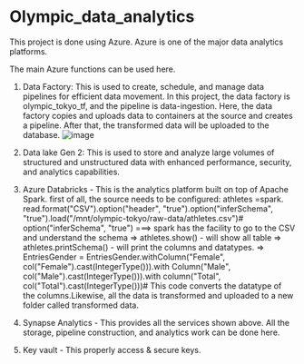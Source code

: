 # Olympic_data_analytics

This project is done using Azure. Azure is one of the major data analytics platforms.

The main Azure functions can be used here.

1) Data Factory: This is used to create, schedule, and manage data pipelines for efficient data movement. In this project, the data factory is olympic_tokyo_tf, and the pipeline is data-ingestion. Here, the data factory copies and uploads data to containers at the source and creates a pipeline. After that, the transformed data will be uploaded to the database.
                        ![image](https://github.com/priyanthan07/Olympic_data_analytics/assets/129021635/dba8d39d-bb1f-4869-918c-32efd54ad0fd)

   
2) Data lake Gen 2:  This is used to store and analyze large volumes of structured and unstructured data with enhanced performance, security, and analytics capabilities. 
3) Azure Databricks  -  This is the analytics platform built on top of Apache Spark. first of all, the source needs to be configured: athletes =spark. read.format("CSV").option("header", "true").option("inferSchema", "true").load("/mnt/olympic-tokyo/raw-data/athletes.csv")# option("inferSchema", "true") ===> spark has the facility to go to the CSV and understand the schema
=> athletes.show()  - will show all table
=> athletes.printSchema() - will print the columns and datatypes.
=> EntriesGender = EntriesGender.withColumn("Female", col("Female").cast(IntegerType())).with Column("Male", col("Male").cast(IntegerType())).with column("Total", col("Total").cast(IntegerType()))#  This code converts the datatype of the columns.Likewise, all the data is transformed and uploaded to a new folder called transformed data.
                          
6) Synapse Analytics -  This provides all the services shown above.  All the storage, pipeline construction, and analytics work can be done here.
7) Key vault         -  This properly access & secure keys. 
